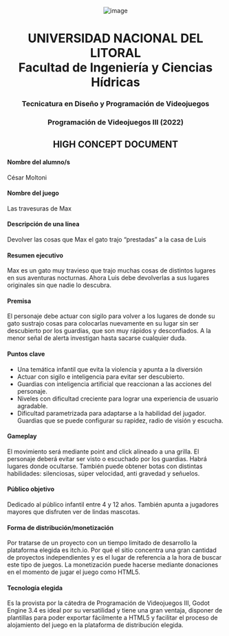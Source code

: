 <div align="center">
  
  ![image](https://user-images.githubusercontent.com/4754336/177018762-6e094370-c1bf-40d5-864c-9f858fe6fc65.png)
# UNIVERSIDAD NACIONAL DEL LITORAL<br>Facultad de Ingeniería y Ciencias Hídricas

### Tecnicatura en Diseño y Programación de Videojuegos
### Programación de Videojuegos III (2022)

## HIGH CONCEPT DOCUMENT
</div>

#### Nombre del alumno/s
César Moltoni

#### Nombre del juego
Las travesuras de Max

#### Descripción de una línea
Devolver las cosas que Max el gato trajo “prestadas” a la casa de Luis

#### Resumen ejecutivo
Max es un gato muy travieso que trajo muchas cosas de distintos lugares en sus aventuras nocturnas. Ahora Luis debe devolverlas a sus lugares originales sin que nadie lo descubra.

#### Premisa
El personaje debe actuar con sigilo para volver a los lugares de donde su gato sustrajo cosas para colocarlas nuevamente en su lugar sin ser descubierto por los guardias, que son muy rápidos y desconfiados. A la menor señal de alerta investigan hasta sacarse cualquier duda.

#### Puntos clave
- Una temática infantil que evita la violencia y apunta a la diversión
- Actuar con sigilo e inteligencia para evitar ser descubierto.
- Guardias con inteligencia artificial que reaccionan a las acciones del personaje.
- Niveles con dificultad creciente para lograr una experiencia de usuario agradable.
- Dificultad parametrizada para adaptarse a la habilidad del jugador. Guardias que se puede configurar su rapidez, radio de visión y escucha.

#### Gameplay
El movimiento será mediante point and click alineado a una grilla. El personaje deberá evitar ser visto o escuchado por los guardias. Habrá lugares donde ocultarse. También puede obtener botas con distintas habilidades: silenciosas, súper velocidad, anti gravedad y señuelos.

#### Público objetivo
Dedicado al público infantil entre 4 y 12 años. También apunta a jugadores mayores que disfruten ver de lindas mascotas.

#### Forma de distribución/monetización
Por tratarse de un proyecto con un tiempo limitado de desarrollo la plataforma elegida es itch.io. Por qué el sitio concentra una gran cantidad de proyectos independientes y es el lugar de referencia a la hora de buscar este tipo de juegos. La monetización puede hacerse mediante donaciones en el momento de jugar el juego como HTML5.

#### Tecnología elegida
Es la provista por la cátedra de Programación de Videojuegos III, Godot Engine 3.4 es ideal por su versatilidad y tiene una gran ventaja, disponer de plantillas para poder exportar fácilmente a HTML5 y facilitar el proceso de alojamiento del juego en la plataforma de distribución elegida.
